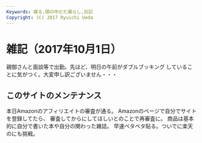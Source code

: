 ```yaml
---
Keywords: 寝る,頭の中だだ漏らし,日記
Copyright: (C) 2017 Ryuichi Ueda
---
```


# 雑記（2017年10月1日）

親御さんと面談等で出勤。先ほど、明日の午前がダブルブッキング
していることに気がつく。大変申し訳ございません・・・

## このサイトのメンテナンス

本日Amazonのアフィリエイトの審査が通る。
Amazonのページで自分でサイトを登録してたら、
審査してからにしてほしいとのことで再審査に。
商品は基本的に自分で書いた本や自分の関わった雑誌。
早速ペタペタ貼る。ついでに楽天のにも挑戦。
